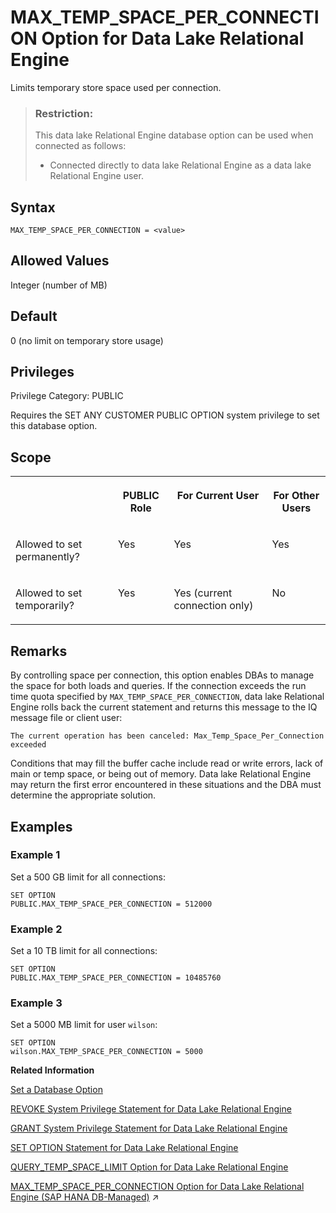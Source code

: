 <!-- loioa640929184f210158e33c5702629c299 -->

# MAX\_TEMP\_SPACE\_PER\_CONNECTION Option for Data Lake Relational Engine

Limits temporary store space used per connection.



> ### Restriction:  
> This data lake Relational Engine database option can be used when connected as follows:
> 
> -   Connected directly to data lake Relational Engine as a data lake Relational Engine user.



<a name="loioa640929184f210158e33c5702629c299__MAX_TEMP_SPACE_PER_CONN_syntax1"/>

## Syntax

```
MAX_TEMP_SPACE_PER_CONNECTION = <value>
```



<a name="loioa640929184f210158e33c5702629c299__MAX_TEMP_SPACE_PER_CONN_values1"/>

## Allowed Values

Integer \(number of MB\)



<a name="loioa640929184f210158e33c5702629c299__MAX_TEMP_SPACE_PER_CONN_default1"/>

## Default

0 \(no limit on temporary store usage\)



<a name="loioa640929184f210158e33c5702629c299__section_k3c_gxb_3qb"/>

## Privileges

Privilege Category: PUBLIC

Requires the SET ANY CUSTOMER PUBLIC OPTION system privilege to set this database option.



<a name="loioa640929184f210158e33c5702629c299__MAX_TEMP_SPACE_PER_CONN_scope1"/>

## Scope


<table>
<tr>
<th valign="top">

 



</th>
<th valign="top">

PUBLIC Role



</th>
<th valign="top">

For Current User



</th>
<th valign="top">

For Other Users



</th>
</tr>
<tr>
<td valign="top">

Allowed to set permanently?



</td>
<td valign="top">

Yes



</td>
<td valign="top">

Yes



</td>
<td valign="top">

Yes



</td>
</tr>
<tr>
<td valign="top">

Allowed to set temporarily?



</td>
<td valign="top">

Yes



</td>
<td valign="top">

Yes \(current connection only\)



</td>
<td valign="top">

No



</td>
</tr>
</table>



<a name="loioa640929184f210158e33c5702629c299__MAX_TEMP_SPACE_PER_CONN_remarks1"/>

## Remarks

By controlling space per connection, this option enables DBAs to manage the space for both loads and queries. If the connection exceeds the run time quota specified by `MAX_TEMP_SPACE_PER_CONNECTION`, data lake Relational Engine rolls back the current statement and returns this message to the IQ message file or client user:

```
The current operation has been canceled: Max_Temp_Space_Per_Connection exceeded
```

Conditions that may fill the buffer cache include read or write errors, lack of main or temp space, or being out of memory. Data lake Relational Engine may return the first error encountered in these situations and the DBA must determine the appropriate solution.



<a name="loioa640929184f210158e33c5702629c299__MAX_TEMP_SPACE_PER_CONN_examples1"/>

## Examples



### Example 1

Set a 500 GB limit for all connections:

```
SET OPTION 
PUBLIC.MAX_TEMP_SPACE_PER_CONNECTION = 512000
```



### Example 2

Set a 10 TB limit for all connections:

```
SET OPTION 
PUBLIC.MAX_TEMP_SPACE_PER_CONNECTION = 10485760
```



### Example 3

Set a 5000 MB limit for user `wilson`:

```
SET OPTION 
wilson.MAX_TEMP_SPACE_PER_CONNECTION = 5000
```

**Related Information**  


[Set a Database Option](set-a-database-option-0dcb893.md "You set options with the SET OPTION statement.")

[REVOKE System Privilege Statement for Data Lake Relational Engine](../080-sql-statements/revoke-system-privilege-statement-for-data-lake-relational-engine-a3eadda.md "Removes specific system privileges from specific users and the right to administer the privilege.")

[GRANT System Privilege Statement for Data Lake Relational Engine](../080-sql-statements/grant-system-privilege-statement-for-data-lake-relational-engine-a3dfcb0.md "Grants specific system privileges to users or roles, with or without administrative rights.")

[SET OPTION Statement for Data Lake Relational Engine](../080-sql-statements/set-option-statement-for-data-lake-relational-engine-a625da7.md "Changes options that affect the behavior of the database and its compatibility with Transact-SQL. Setting the value of an option can change the behavior for all users or an individual user, in either a temporary or permanent scope.")

[QUERY\_TEMP\_SPACE\_LIMIT Option for Data Lake Relational Engine](query-temp-space-limit-option-for-data-lake-relational-engine-a650c63.md "Specifies the maximum estimated amount of temp space before a query is rejected.")

[MAX_TEMP_SPACE_PER_CONNECTION Option for Data Lake Relational Engine (SAP HANA DB-Managed)](https://help.sap.com/viewer/a898e08b84f21015969fa437e89860c8/2023_2_QRC/en-US/713e6c2a4c594b22ae18a449e8ecd9dc.html "Limits temporary store space used per connection.") :arrow_upper_right:

